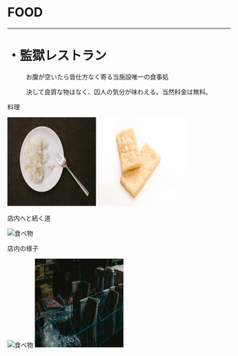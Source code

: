 # FOOD
---
# ・監獄レストラン
　　　お腹が空いたら皆仕方なく寄る当施設唯一の食事処
   
　　　決して良質な物はなく、囚人の気分が味わえる。当然料金は無料。

料理

<img src="YUKA0I9A8632_TP_V.jpg" alt="食べ物" title="食べ物" width="200" height="200" />
<img src="https___www.pakutaso.com_shared_img_thumb_abra193003741.jpg" alt="食べ物" title="食べ物" width="200" height="200" />


店内へと続く道

<img src="https___www.pakutaso.com_shared_img_thumb_gunma-IMG_7940.jpg" alt="食べ物" title="食べ物" width="200" height="200" />

店内の様子

<img src="https___www.pakutaso.com_shared_img_thumb_SDIM3157.jpg" alt="食べ物" title="食べ物" width="200" height="200" />
<img src="https___www.pakutaso.com_shared_img_thumb_gori9V9A7992.jpg" alt="食べ物" title="食べ物" width="200" height="200" />

